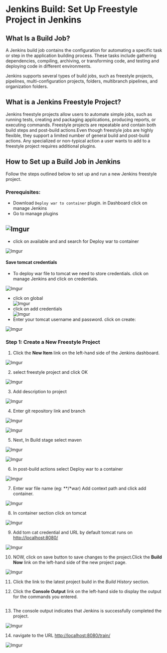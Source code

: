 <h1 id="jenkins-build-set-up-freestyle-project-in-jenkins">Jenkins Build: Set Up Freestyle Project in Jenkins</h1>
<h2 id="what-is-a-build-job">What Is a Build Job?</h2>
<p>A Jenkins build job contains the configuration for automating a specific task or step in the application building process. These tasks include gathering dependencies, compiling, archiving, or transforming code, and testing and deploying code in different environments.</p>
<p>Jenkins supports several types of build jobs, such as freestyle projects, pipelines, multi-configuration projects, folders, multibranch pipelines, and organization folders.</p>
<h2 id="what-is-a-jenkins-freestyle-project">What is a Jenkins Freestyle Project?</h2>
<p>Jenkins freestyle projects allow users to automate simple jobs, such as running tests, creating and packaging applications, producing reports, or executing commands. Freestyle projects are repeatable and contain both build steps and post-build actions.Even though freestyle jobs are highly flexible, they support a limited number of general build and post-build actions. Any specialized or non-typical action a user wants to add to a freestyle project requires additional plugins.</p>
<h2 id="how-to-set-up-a-build-job-in-jenkins">How to Set up a Build Job in Jenkins</h2>
<p>Follow the steps outlined below to set up and run a new Jenkins freestyle project.</p>
<h3 id="prerequisites">Prerequisites:</h3>
<ul>
<li>Download <code>Deploy war to container</code> plugin. in Dashboard click on manage Jenkins</li>
<li>Go to manage plugins</li>
</ul>
<h2 id="section"><img src="https://i.imgur.com/QPFVlYP.png" alt="Imgur"></h2>
<ul>
<li>click on available and and search for Deploy war to container</li>
</ul>
<p><img src="https://i.imgur.com/KCLJaQ6.png" alt="Imgur"></p>
<h4 id="save-tomcat-credentials">Save tomcat credentials</h4>
<ul>
<li>To deploy war file to tomcat we need to store credentials. click on manage Jenkins and click on credentials.</li>
</ul>
<p><img src="https://i.imgur.com/iSqT7sK.png" alt="Imgur"></p>
<ul>
<li>click on global<br>
<img src="https://i.imgur.com/ijXJEwf.png" alt="Imgur"></li>
<li>click on add credentials<br>
<img src="https://i.imgur.com/4lZbd9Z.png" alt="Imgur"></li>
<li>Enter your tomcat username and password. click on create:</li>
</ul>
<p><img src="https://i.imgur.com/vBjmgNl.png" alt="Imgur"></p>
<h3 id="step-1-create-a-new-freestyle-project">Step 1: Create a New Freestyle Project</h3>
<ol>
<li>Click the  <strong>New Item</strong>  link on the left-hand side of the Jenkins dashboard.</li>
</ol>
<p><img src="https://i.imgur.com/gVwB2WW.png" alt="Imgur"></p>
<ol start="2">
<li>select freestyle project and click OK</li>
</ol>
<p><img src="https://i.imgur.com/08DNLL6.png" alt="Imgur"></p>
<ol start="3">
<li>Add description to project</li>
</ol>
<p><img src="https://i.imgur.com/nEihLlj.png" alt="Imgur"></p>
<ol start="4">
<li>Enter git repository link and branch</li>
</ol>
<p><img src="https://i.imgur.com/2xYQG8Q.png" alt="Imgur"></p>
<p><img src="https://i.imgur.com/JKRj8d6.png" alt="Imgur"></p>
<ol start="5">
<li>Next, In Build stage select maven</li>
</ol>
<p><img src="https://i.imgur.com/j5e1IxX.png" alt="Imgur"></p>
<p><img src="https://i.imgur.com/QTITGxK.png" alt="Imgur"></p>
<ol start="6">
<li>In post-build actions select Deploy war to a container</li>
</ol>
<p><img src="https://i.imgur.com/NQqkWDb.png" alt="Imgur"></p>
<ol start="7">
<li>Enter war file name (eg: **/*war) Add context path and click add container.</li>
</ol>
<p><img src="https://i.imgur.com/P4IBanc.png" alt="Imgur"></p>
<ol start="8">
<li>In container section click on tomcat</li>
</ol>
<p><img src="https://i.imgur.com/mynKUUx.png" alt="Imgur"></p>
<ol start="9">
<li>Add tom cat credential and URL by default tomcat runs on <a href="http://localhost:8080/">http://localhost:8080/</a></li>
</ol>
<p><img src="https://i.imgur.com/AmFPFbO.png" alt="Imgur"></p>
<ol start="10">
<li>NOW, click on save button to save changes to the project.Click the <strong>Build Now</strong> link on the left-hand side of the new project page.</li>
</ol>
<p><img src="https://i.imgur.com/ShBWlJq.png" alt="Imgur"></p>
<ol start="11">
<li>
<p>Click the link to the latest project build in the <em>Build History</em> section.<br>
<img src="https://phoenixnap.com/kb/wp-content/uploads/2022/07/build-history-freestyle-project-jenkins-ui-update.png" alt=""></p>
</li>
<li>
<p>Click the <strong>Console Output</strong> link on the left-hand side to display the output for the commands you entered.</p>
</li>
</ol>
<p><img src="https://phoenixnap.com/kb/wp-content/uploads/2022/07/console-output-item-menu-location-freestyle-project-jenkins-ui-update.png" alt=""></p>
<ol start="13">
<li>The console output indicates that Jenkins is successfully completed the project.</li>
</ol>
<p><img src="https://i.imgur.com/L55AX64.png" alt="Imgur"></p>
<ol start="14">
<li>navigate to the URL <a href="http://localhost:8080/train/">http://localhost:8080/train/</a></li>
</ol>
<p><img src="https://i.imgur.com/bc3BTcW.png" alt="Imgur"></p>

